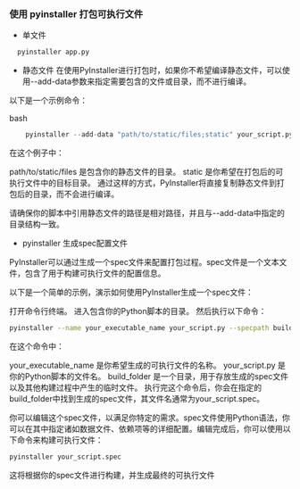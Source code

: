 ### 使用 pyinstaller 打包可执行文件


* 单文件 
```bash
  pyinstaller app.py

```

* 静态文件
在使用PyInstaller进行打包时，如果你不希望编译静态文件，可以使用--add-data参数来指定需要包含的文件或目录，而不进行编译。

以下是一个示例命令：

bash
```py
    pyinstaller --add-data "path/to/static/files;static" your_script.py
```
在这个例子中：

path/to/static/files 是包含你的静态文件的目录。
static 是你希望在打包后的可执行文件中的目标目录。
通过这样的方式，PyInstaller将直接复制静态文件到打包后的目录，而不会进行编译。

请确保你的脚本中引用静态文件的路径是相对路径，并且与--add-data中指定的目录结构一致。


* pyinstaller 生成spec配置文件


PyInstaller可以通过生成一个spec文件来配置打包过程。spec文件是一个文本文件，包含了用于构建可执行文件的配置信息。

以下是一个简单的示例，演示如何使用PyInstaller生成一个spec文件：

打开命令行终端。
进入包含你的Python脚本的目录。
然后执行以下命令：

```bash
pyinstaller --name your_executable_name your_script.py --specpath build_folder
```
在这个命令中：

your_executable_name 是你希望生成的可执行文件的名称。
your_script.py 是你的Python脚本的文件名。
build_folder 是一个目录，用于存放生成的spec文件以及其他构建过程中产生的临时文件。
执行完这个命令后，你会在指定的build_folder中找到生成的spec文件，其文件名通常为your_script.spec。

你可以编辑这个spec文件，以满足你特定的需求。spec文件使用Python语法，你可以在其中指定诸如数据文件、依赖项等的详细配置。编辑完成后，你可以使用以下命令来构建可执行文件：

```bash
pyinstaller your_script.spec
```
这将根据你的spec文件进行构建，并生成最终的可执行文件